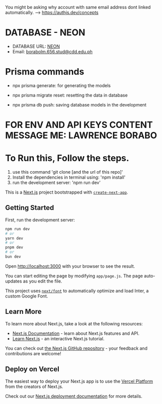 <!-- Account Linking -->
You might be asking why account with same email address dont linked automatically. --> https://authjs.dev/concepts

# DATABASE - NEON
- DATABASE URL: [NEON](https://console.neon.tech/app/projects)
- Email: borabolm.656.stud@cdd.edu.ph

# Prisma commands
- npx prisma generate: for generating the models

- npx prisma migrate reset: resetting the data in database

- npx prisma db push: saving database models in the development 

# FOR ENV AND API KEYS CONTENT MESSAGE ME: LAWRENCE BORABO

# To Run this, Follow the steps.
1. use this command 'git clone [and the url of this repo]'
2. Install the dependencies in terminal using: 'npm install'
3. run the development server: 'npm run dev'

This is a [Next.js](https://nextjs.org/) project bootstrapped with [`create-next-app`](https://github.com/vercel/next.js/tree/canary/packages/create-next-app).

## Getting Started

First, run the development server:

```bash
npm run dev
# or
yarn dev
# or
pnpm dev
# or
bun dev
```

Open [http://localhost:3000](http://localhost:3000) with your browser to see the result.

You can start editing the page by modifying `app/page.js`. The page auto-updates as you edit the file.

This project uses [`next/font`](https://nextjs.org/docs/basic-features/font-optimization) to automatically optimize and load Inter, a custom Google Font.

## Learn More

To learn more about Next.js, take a look at the following resources:

- [Next.js Documentation](https://nextjs.org/docs) - learn about Next.js features and API.
- [Learn Next.js](https://nextjs.org/learn) - an interactive Next.js tutorial.

You can check out [the Next.js GitHub repository](https://github.com/vercel/next.js/) - your feedback and contributions are welcome!

## Deploy on Vercel

The easiest way to deploy your Next.js app is to use the [Vercel Platform](https://vercel.com/new?utm_medium=default-template&filter=next.js&utm_source=create-next-app&utm_campaign=create-next-app-readme) from the creators of Next.js.

Check out our [Next.js deployment documentation](https://nextjs.org/docs/deployment) for more details.
